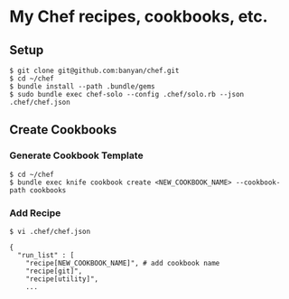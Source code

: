 # My Chef recipes, cookbooks, etc.

## Setup

```
$ git clone git@github.com:banyan/chef.git
$ cd ~/chef
$ bundle install --path .bundle/gems
$ sudo bundle exec chef-solo --config .chef/solo.rb --json .chef/chef.json
```
## Create Cookbooks

### Generate Cookbook Template
```
$ cd ~/chef
$ bundle exec knife cookbook create <NEW_COOKBOOK_NAME> --cookbook-path cookbooks 
```

### Add Recipe
```
$ vi .chef/chef.json

{
  "run_list" : [
    "recipe[NEW_COOKBOOK_NAME]", # add cookbook name
    "recipe[git]",
    "recipe[utility]",
    ...
```
